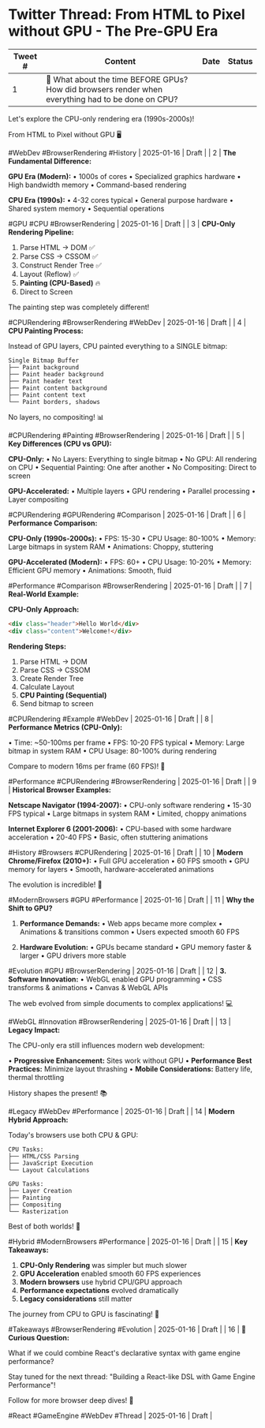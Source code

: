 # Twitter Thread: From HTML to Pixel without GPU - The Pre-GPU Era

| Tweet # | Content                                                                                            | Date | Status |
| ------- | -------------------------------------------------------------------------------------------------- | ---- | ------ |
| 1       | 🧵 What about the time BEFORE GPUs? How did browsers render when everything had to be done on CPU? |

Let's explore the CPU-only rendering era (1990s-2000s)!

From HTML to Pixel without GPU 🖥️

#WebDev #BrowserRendering #History | 2025-01-16 | Draft |
| 2 | **The Fundamental Difference:**

**GPU Era (Modern):**
• 1000s of cores
• Specialized graphics hardware
• High bandwidth memory
• Command-based rendering

**CPU Era (1990s):**
• 4-32 cores typical
• General purpose hardware
• Shared system memory
• Sequential operations

#GPU #CPU #BrowserRendering | 2025-01-16 | Draft |
| 3 | **CPU-Only Rendering Pipeline:**

1. Parse HTML → DOM ✅
2. Parse CSS → CSSOM ✅
3. Construct Render Tree ✅
4. Layout (Reflow) ✅
5. **Painting (CPU-Based)** 🔥
6. Direct to Screen

The painting step was completely different!

#CPURendering #BrowserRendering #WebDev | 2025-01-16 | Draft |
| 4 | **CPU Painting Process:**

Instead of GPU layers, CPU painted everything to a SINGLE bitmap:

```
Single Bitmap Buffer
├── Paint background
├── Paint header background
├── Paint header text
├── Paint content background
├── Paint content text
└── Paint borders, shadows
```

No layers, no compositing! 📊

#CPURendering #Painting #BrowserRendering | 2025-01-16 | Draft |
| 5 | **Key Differences (CPU vs GPU):**

**CPU-Only:**
• No Layers: Everything to single bitmap
• No GPU: All rendering on CPU
• Sequential Painting: One after another
• No Compositing: Direct to screen

**GPU-Accelerated:**
• Multiple layers
• GPU rendering
• Parallel processing
• Layer compositing

#CPURendering #GPURendering #Comparison | 2025-01-16 | Draft |
| 6 | **Performance Comparison:**

**CPU-Only (1990s-2000s):**
• FPS: 15-30
• CPU Usage: 80-100%
• Memory: Large bitmaps in system RAM
• Animations: Choppy, stuttering

**GPU-Accelerated (Modern):**
• FPS: 60+
• CPU Usage: 10-20%
• Memory: Efficient GPU memory
• Animations: Smooth, fluid

#Performance #Comparison #BrowserRendering | 2025-01-16 | Draft |
| 7 | **Real-World Example:**

**CPU-Only Approach:**

```html
<div class="header">Hello World</div>
<div class="content">Welcome!</div>
```

**Rendering Steps:**

1. Parse HTML → DOM
2. Parse CSS → CSSOM
3. Create Render Tree
4. Calculate Layout
5. **CPU Painting (Sequential)**
6. Send bitmap to screen

#CPURendering #Example #WebDev | 2025-01-16 | Draft |
| 8 | **Performance Metrics (CPU-Only):**

• Time: ~50-100ms per frame
• FPS: 10-20 FPS typical
• Memory: Large bitmap in system RAM
• CPU Usage: 80-100% during rendering

Compare to modern 16ms per frame (60 FPS)! 🐌

#Performance #CPURendering #BrowserRendering | 2025-01-16 | Draft |
| 9 | **Historical Browser Examples:**

**Netscape Navigator (1994-2007):**
• CPU-only software rendering
• 15-30 FPS typical
• Large bitmaps in system RAM
• Limited, choppy animations

**Internet Explorer 6 (2001-2006):**
• CPU-based with some hardware acceleration
• 20-40 FPS
• Basic, often stuttering animations

#History #Browsers #CPURendering | 2025-01-16 | Draft |
| 10 | **Modern Chrome/Firefox (2010+):**
• Full GPU acceleration
• 60 FPS smooth
• GPU memory for layers
• Smooth, hardware-accelerated animations

The evolution is incredible! 🚀

#ModernBrowsers #GPU #Performance | 2025-01-16 | Draft |
| 11 | **Why the Shift to GPU?**

1. **Performance Demands:**
   • Web apps became more complex
   • Animations & transitions common
   • Users expected smooth 60 FPS

2. **Hardware Evolution:**
   • GPUs became standard
   • GPU memory faster & larger
   • GPU drivers more stable

#Evolution #GPU #BrowserRendering | 2025-01-16 | Draft |
| 12 | **3. Software Innovation:**
• WebGL enabled GPU programming
• CSS transforms & animations
• Canvas & WebGL APIs

The web evolved from simple documents to complex applications! 💻

#WebGL #Innovation #BrowserRendering | 2025-01-16 | Draft |
| 13 | **Legacy Impact:**

The CPU-only era still influences modern web development:

• **Progressive Enhancement:** Sites work without GPU
• **Performance Best Practices:** Minimize layout thrashing
• **Mobile Considerations:** Battery life, thermal throttling

History shapes the present! 📚

#Legacy #WebDev #Performance | 2025-01-16 | Draft |
| 14 | **Modern Hybrid Approach:**

Today's browsers use both CPU & GPU:

```
CPU Tasks:
├── HTML/CSS Parsing
├── JavaScript Execution
└── Layout Calculations

GPU Tasks:
├── Layer Creation
├── Painting
├── Compositing
└── Rasterization
```

Best of both worlds! 🌟

#Hybrid #ModernBrowsers #Performance | 2025-01-16 | Draft |
| 15 | **Key Takeaways:**

1. **CPU-Only Rendering** was simpler but much slower
2. **GPU Acceleration** enabled smooth 60 FPS experiences
3. **Modern browsers** use hybrid CPU/GPU approach
4. **Performance expectations** evolved dramatically
5. **Legacy considerations** still matter

The journey from CPU to GPU is fascinating! 🎯

#Takeaways #BrowserRendering #Evolution | 2025-01-16 | Draft |
| 16 | 🤔 **Curious Question:**

What if we could combine React's declarative syntax with game engine performance?

Stay tuned for the next thread: "Building a React-like DSL with Game Engine Performance"!

Follow for more browser deep dives! 🚀

#React #GameEngine #WebDev #Thread | 2025-01-16 | Draft |
